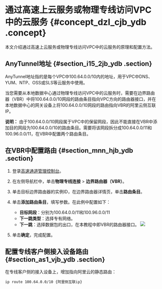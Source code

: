 # 通过高速上云服务或物理专线访问VPC中的云服务 {#concept_dzl_cjb_ydb .concept}

本文介绍通过高速上云服务或物理专线访问VPC中的云服务的原理和配置方法。

## AnyTunnel地址 {#section_i15_2jb_ydb .section}

AnyTunnel地址指的是每个VPC中100.64.0.0/10内的地址，用于VPC中DNS、YUM、NTP、OSS或SLS等云服务中使用。

当您需要从本地数据中心通过物理专线访问VPC中的云服务时，需要在边界路由器（VBR）中将100.64.0.0/10网段的路由条目指向VPC方向的路由器接口，并在本地数据中心的网关设备上将100.64.0.0/10网段的路由指向VBR的阿里云侧互联IP。

**说明：** 由于100.64.0.0/10网段属于VPC中的保留网段，因此不能直接在VBR中添加目的网段为100.64.0.0/10的路由条目。需要将该网段拆分成100.64.0.0/11和100.96.0.0/11，在VBR中配置两个路由条目。

## 在VBR中配置路由 {#section_mnn_hjb_ydb .section}

1.  登录[高速通道管理控制台](https://vpc.console.aliyun.com/expressConnect#/connection/cn-hangzhou/list)。
2.  在左侧导航栏中，单击**物理专线连接** \> **边界路由器（VBR）**。
3.  单击目标边界路由器的实例ID，在边界路由器详情页，单击**路由条目**。
4.  单击**添加路由条目**，填写参数。在此例中配置如下：

    -   **目标网段**：分别为100.64.0.0/11和100.96.0.0/11
    -   **下一跳类型**：选择专有网络。
    -   **下一跳**：选择数据包的出口，在本教程中即VBR的路由器接口。
    ![](http://static-aliyun-doc.oss-cn-hangzhou.aliyuncs.com/assets/img/13861/156885732161025_zh-CN.png)

5.  单击**确定**，完成配置。

## 配置专线客户侧接入设备路由 {#section_as1_vjb_ydb .section}

在专线客户侧的接入设备上，增加指向阿里云的静态路由：

``` {#codeblock_mwx_5qp_cri}
ip route 100.64.0.0/10 {阿里侧互联ip}
```

